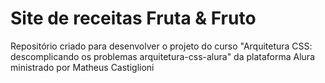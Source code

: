 # Site de receitas Fruta & Fruto


Repositório criado para desenvolver o projeto do curso "Arquitetura CSS: descomplicando os problemas arquitetura-css-alura" da plataforma Alura ministrado por Matheus Castiglioni
